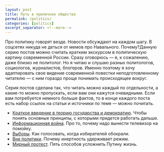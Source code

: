 ```yaml
---
layout: post
title: Путь в приличное общество
permalink: /politics/
categories: [politics]
excerpt_separator: <!--more-->
---
```



Про политику говорят везде. Новости обсуждают на каждом шагу. В соцсетях никуда не деться от мемов про Навального. Почему?Данную серию постов можно считать кратким экскурсом в политическую картину современной России. Сразу оговорюсь — я, к сожалению, даже близко не политолог. Но я читаю и слушаю разных политологов, социологов, журналистов, блогеров. Именно поэтому я хочу адаптировать свое видение современной повестки неподготовленному читателю — с ним гораздо проще понимать происходящее вокруг.

<!--more-->

Серия постов сделана так, что читать можно каждый по отдельности, а какие-то можно пропускать, если вам они кажутся очевидными. Если вам потребуется немного больше фактов, то в конце каждого поста есть набор ссылок на статьи и источники по теме — можно почитать.

* [Краткое введение в теорию государства и демократию](/politics/democracy). Чтобы понять основные принципы, с которыми придется работать дальше.
* [Информационная война](/politics/info-war). Про то, почему надо вынести телевизор на помойку.
* [Выборы](/politics/elections). Как голосовать, когда избирателей обокрали.
* [Вне политики](/politics/dont-ignore). Почему инертность удерживает режим.
* [Мирный протест](/politics/protest). Пять способов усложнить Путину жизнь.

<!-- # * [Мифы]() Отвечаю на все стандартный аргументы, которые слышал при разговорах о политике.
возможно появится, но не факт.
* [Алексей Навальный]() Центр российской оппозиции. Синие трусы. Ночной кошмар Путина.
* [Владимир Путин и его компания]() Кто сейчас удерживает власть в стране -->